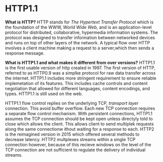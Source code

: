 # HTTP1.1

**What is HTTP?**
HTTP stands for _The Hypertext Transfer Protocol_ which is the foundation of the WWW, _World Wide Web_, and is an application-level protocol for distributed, collaborative, hypermedia information systems. The protocol was designed to transfer information between networked devices and runs on top of other layers of the network.
A typical flow over HTTP involves a client machine making a request to a server,which then sends a response message.

**What is HTTP1.1 and what makes it different from over versions?**
HTTP1.1 is the first usable version of http created in 1997.
The first version of HTTP, referred to as HTTP0.9 was a simplke protocol for raw data transfer across the internet.
HTTP1.1 includes more stringent requirement to ensure reliable implemetation of its features.
This includes cache controls and content negotiation that allowed for different languages, content encodings, and types.
HTTP1.1 is still used on the web.

HTTP1.1 flow control replies on the underlying TCP, _transport layer_ connection. This avoid buffer overflow. Each new TCP connection requires a separate flow control mechanism.
With persistent connections, HTTP1.1 assumes the TCP connection should be kept open unless directyly told to close which allows the client. This allows client to send multiplek requests along the same connectionw ithout waiting for a response to each.
HTTP2 is the reimagined version in 2015 which offered several methods to decrease latency.
HTTP2 multplexes streams within a single TCP connection however, because of this recieve windows on the level of the TCP connection are not sufficient to regulate the delivery of individual streams.
